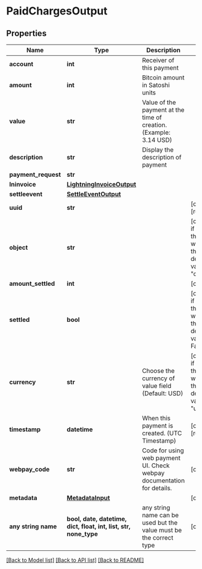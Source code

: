 # PaidChargesOutput


## Properties
Name | Type | Description | Notes
------------ | ------------- | ------------- | -------------
**account** | **int** | Receiver of this payment | 
**amount** | **int** | Bitcoin amount in Satoshi units | 
**value** | **str** | Value of the payment at the time of creation. (Example: 3.14 USD) | 
**description** | **str** | Display the description of payment | 
**payment_request** | **str** |  | 
**lninvoice** | [**LightningInvoiceOutput**](LightningInvoiceOutput.md) |  | 
**settleevent** | [**SettleEventOutput**](SettleEventOutput.md) |  | 
**uuid** | **str** |  | [optional] [readonly] 
**object** | **str** |  | [optional]  if omitted the server will use the default value of "charge"
**amount_settled** | **int** |  | [optional] 
**settled** | **bool** |  | [optional]  if omitted the server will use the default value of False
**currency** | **str** | Choose the currency of value field (Default: USD) | [optional]  if omitted the server will use the default value of "usd"
**timestamp** | **datetime** | When this payment is created. (UTC Timestamp) | [optional] [readonly] 
**webpay_code** | **str** | Code for using web payment UI. Check webpay documentation for details. | [optional] 
**metadata** | [**MetadataInput**](MetadataInput.md) |  | [optional] 
**any string name** | **bool, date, datetime, dict, float, int, list, str, none_type** | any string name can be used but the value must be the correct type | [optional]

[[Back to Model list]](../README.md#documentation-for-models) [[Back to API list]](../README.md#documentation-for-api-endpoints) [[Back to README]](../README.md)


